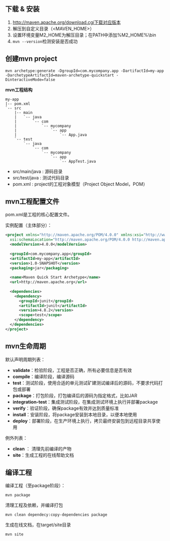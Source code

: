 ## 下载 & 安装
1. http://maven.apache.org/download.cgi下载对应版本
2. 解压到自定义目录（<MAVEN_HOME>）
3. 设置环境变量M2_HOME为解压目录；在PATH中添加%M2_HOME%\bin
4. `mvn --version`检测安装是否成功

## 创建mvn project
```
mvn archetype:generate -DgroupId=com.mycompany.app -DartifactId=my-app 
-DarchetypeArtifactId=maven-archetype-quickstart -DinteractiveMode=false
```

**mvn工程结构**
```
my-app
|-- pom.xml
`-- src
    |-- main
    |   `-- java
    |       `-- com
    |           `-- mycompany
    |               `-- app
    |                   `-- App.java
    `-- test
        `-- java
            `-- com
                `-- mycompany
                    `-- app
                        `-- AppTest.java
```

* src/main/java : 源码目录
* src/test/java : 测试代码目录
* pom.xml : project的工程对象模型（Project Object Model，POM）

## mvn工程配置文件
pom.xml是工程的核心配置文件。

实例配置（主体部分）：
```xml
<project xmlns="http://maven.apache.org/POM/4.0.0" xmlns:xsi="http://www.w3.org/2001/XMLSchema-instance"
  xsi:schemaLocation="http://maven.apache.org/POM/4.0.0 http://maven.apache.org/xsd/maven-4.0.0.xsd">
  <modelVersion>4.0.0</modelVersion>
 
  <groupId>com.mycompany.app</groupId>
  <artifactId>my-app</artifactId>
  <version>1.0-SNAPSHOT</version>
  <packaging>jar</packaging>
 
  <name>Maven Quick Start Archetype</name>
  <url>http://maven.apache.org</url>
 
  <dependencies>
    <dependency>
      <groupId>junit</groupId>
      <artifactId>junit</artifactId>
      <version>4.8.2</version>
      <scope>test</scope>
    </dependency>
  </dependencies>
</project>
```

## mvn生命周期

默认声明周期列表：

* **validate**：检验阶段，工程是否正确，所有必要信息是否有效
* **compile**：编译阶段，编译源码
* **test**：测试阶段，使用合适的单元测试矿建测试编译后的源码，不要求代码打包或部署
* **package**：打包阶段，打包编译后的源码为指定格式，比如JAR
* **integration-test**：集成测试阶段，在集成测试环境上执行并部署package
* **verify**：验证阶段，确保package有效并达到质量标准
* **install**：安装阶段，将package安装到本地目录，以便本地使用
* **deploy**：部署阶段，在生产环境上执行，拷贝最终安装包到远程目录共享使用

例外列表：

* **clean** ： 清理先前编译的产物
* **site**：生成工程的在线帮助文档

## 编译工程

编译工程（至package阶段）：
```
mvn package
```

清理工程及依赖，并编译打包

```
mvn clean dependecy:copy-dependencies package
```

生成在线文档，在target/site目录
```bat
mvn site
```